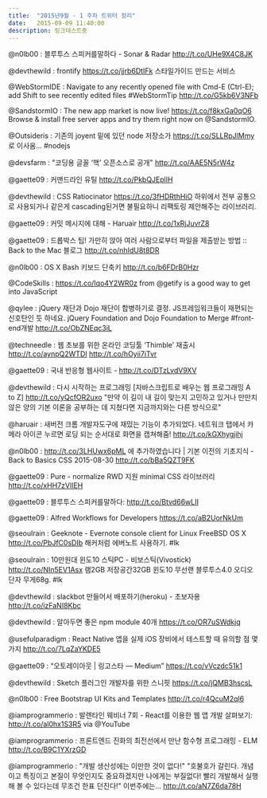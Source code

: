 ```yaml
---
title:  "2015년9월 - 1 주차 트위터 정리"
date:   2015-09-09 11:40:00
description: 링크테스트중
---
```



@n0lb00 : 블루투스 스피커를말하다 - Sonar & Radar http://t.co/UHe9X4C8JK

@devthewild : frontify https://t.co/jjrb6DtIFk 스타일가이드 만드는 서비스

@WebStormIDE : Navigate to any recently opened file with Cmd-E (Ctrl-E); add Shift to see recently edited files #WebStormTip http://t.co/G5kb6V3NFb

@SandstormIO : The new app market is now live! https://t.co/f8kxGa0qO6 Browse & install free server apps and try them right now on @SandstormIO.

@Outsideris : 기존의 joyent 밑에 있던 node 저장소가 https://t.co/SLLRpJlMmy 로 이사옴... #nodejs

@devsfarm : "코딩용 글꼴 ‘핵’ 오픈소스로 공개" http://t.co/AAE5N5rW4z

@gaette09 : 커맨드라인 유틸 http://t.co/PkbQJEpllH

@devthewild : CSS Ratiocinator https://t.co/3fHDRthHiO 하위에서 전부 공통으로 사용되거나 같은게 cascading된거면 불필요하니 리팩토링 제안해주는 라이브러리.

@gaette09 : 커밋 메시지에 대해 - Haruair http://t.co/1xRjJuvrZ8

@gaette09 : 드롭박스 팁! 가만히 앉아 여러 사람으로부터 파일을 제출받는 방법 :: Back to the Mac 블로그 http://t.co/nhIdU8t8DR

@n0lb00 : OS X Bash 키보드 단축키 http://t.co/b6FDrB0Hzr

@CodeSkills : https://t.co/Iqo4Y2WR0z from @getify is a good way to get into JavaScript

@qylee : jQuery 재단과 Dojo 재단이 합병하기로 결정. JS프레임워크들이 재편되는 신호탄인 듯 하네요. jQuery Foundation and Dojo Foundation to Merge #front-end개발 http://t.co/ObZNEqc3iL

@techneedle : 웹 초보를 위한 온라인 코딩툴 ‘Thimble’ 재출시 http://t.co/aynpQ2WTDI http://t.co/hOyii7iTvr

@gaette09 : 국내 반응형 웹사이트 - http://t.co/DTzLvdV9XV

@devthewild : 다시 시작하는 프로그래밍 [자바스크립트로 배우는 웹 프로그래밍 A to Z] http://t.co/yQcfOR2uxo "만약 이 길이 내 길이 맞는지 고민하고 있거나 만만치 않은 양의 기본 이론을 공부하는 데 지쳤다면 지금까지와는 다른 방식으로"

@haruair : 새버전 크롬 개발자도구에 재밌는 기능이 추가되었다. 네트워크 탭에서 카메라 아이콘 누르면 로딩 되는 순서대로 화면을 캡쳐해줌! http://t.co/kGXhygjihj

@n0lb00 : http://t.co/3LHUwx6pML 에 추가하였습니다 | 기본 이전의 기초지식 - Back to Basics CSS 2015-08-30 http://t.co/bBa5QZT9FK

@gaette09 : Pure - normalize RWD 지원 minimal CSS 라이브러리 http://t.co/xHH7zVIlEH

@gaette09 : 블루투스 스피커를말하다: http://t.co/Btvd66wLII

@gaette09 : Alfred Workflows for Developers https://t.co/aB2UorNkUm

@seoulrain : Geeknote - Evernote console client for Linux FreeBSD OS X http://t.co/PbJfC0sDIb 해커처럼 에버노트 사용하기. #lk

@seoulrain : 10만원대 윈도10 스틱PC - 비보스틱(Vivostick) http://t.co/NIn5EV1Asx 램2GB 저장공간32GB 윈도10 무선랜 블루투스4.0 오디오단자 무게68g. #lk

@devthewild : slackbot 만들어서 배포하기(heroku) - 초보자용 http://t.co/izFaNI8Kbc

@devthewild : 알아두면 좋은 npm module 40개 https://t.co/OR7uSWdkjq

@usefulparadigm : React Native 앱을 실제 iOS 장비에서 테스트할 때 유의할 점 몇 가지 http://t.co/7LqZaYKDE5

@gaette09 : “오토레이아웃 | 링고스타 — Medium” https://t.co/vVczdc51k1

@devthewild : Sketch 플러그인 개발자를 위한 스니핏 https://t.co/jQMB3hscsL

@n0lb00 : Free Bootstrap UI Kits and Templates http://t.co/r4QcuM2ql6

@iamprogrammerio : 발렌타인 웨비너 7회 - React를 이용한 웹 앱 개발 살펴보기: http://t.co/al0hx1S3R5 via @YouTube

@iamprogrammerio : 프론트엔드 진화의 최전선에서 만난 함수형 프로그래밍 - ELM http://t.co/B9C1YXrzGD

@iamprogrammerio : "개발 생산성에는 이만한 것이 없다!" "호불호가 갈린다. 개념이고 특징이고 본질이 무엇인지도 중요하겠지만 나에게는 부질없다! 빨리 개발해서 실행해 볼 수 있다는데 무조건 한표 던진다!" 이번주에는... http://t.co/aN7Z6da78H